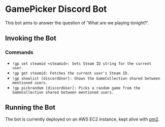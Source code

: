 # GamePicker Discord Bot

This bot aims to answer the question of 'What are we playing tonight?'.

## Invoking the Bot

### Commands
* `!gp set steamid <steamid>: Sets Steam ID string for the current user.`
* `!gp get steamid: Fetches the current user's Steam ID.`
* `!gp showlist [discordUser]: Shows the GameCollection shared between mentioned users.`
* `!gp pickrandom [discordUser]: Picks a random game from the GameCollection shared between mentioned users.`

## Running the Bot
The bot is currently deployed on an AWS EC2 instance, kept alive with [pm2](https://www.npmjs.com/package/pm2).
